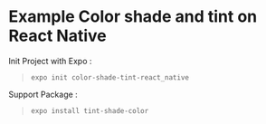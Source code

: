 # Example Color shade and tint on React Native

Init Project with Expo : 
  > `expo init color-shade-tint-react_native` <br>

Support Package : 
  > `expo install tint-shade-color`
